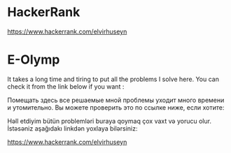 # HackerRank
https://www.hackerrank.com/elvirhuseyn

# E-Olymp

It takes a long time and tiring to put all the problems I solve here. You can check it from the link below if you want :

Помещать здесь все решаемые мной проблемы уходит много времени и утомительно. Вы можете проверить это по ссылке ниже, если хотите:

Həll etdiyim bütün problemləri buraya qoymaq çox vaxt və yorucu olur. İstəsəniz aşağıdakı linkdən yoxlaya bilərsiniz:

https://www.hackerrank.com/elvirhuseyn
